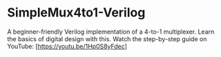 # SimpleMux4to1-Verilog
A beginner-friendly Verilog implementation of a 4-to-1 multiplexer. Learn the basics of digital design with this. Watch the step-by-step guide on YouTube: [https://youtu.be/1Hp0S8yFdec] 
